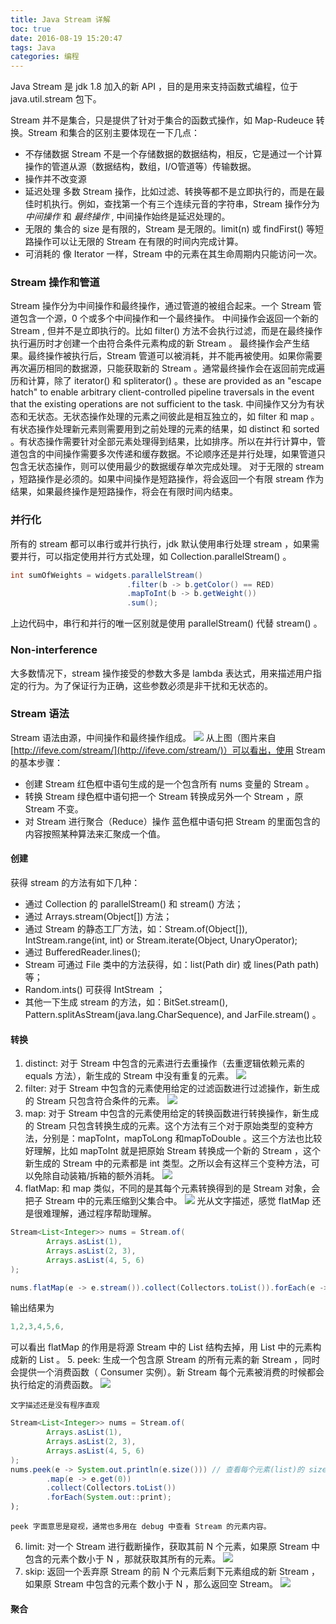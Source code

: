 ```yaml
---
title: Java Stream 详解
toc: true
date: 2016-08-19 15:20:47
tags: Java
categories: 编程
---
```


Java Stream 是 jdk 1.8 加入的新 API ，目的是用来支持函数式编程，位于 java.util.stream 包下。

Stream 并不是集合，只是提供了针对于集合的函数式操作，如 Map-Rudeuce 转换。Stream 和集合的区别主要体现在一下几点：
* 不存储数据
  Stream 不是一个存储数据的数据结构，相反，它是通过一个计算操作的管道从源（数据结构，数组，I/O管道等）传输数据。
* 操作并不改变源
* 延迟处理
  多数 Stream 操作，比如过滤、转换等都不是立即执行的，而是在最佳时机执行。例如，查找第一个有三个连续元音的字符串，Stream 操作分为 *中间操作* 和 *最终操作* , 中间操作始终是延迟处理的。
* 无限的
  集合的 size 是有限的，Stream 是无限的。limit(n) 或 findFirst() 等短路操作可以让无限的 Stream 在有限的时间内完成计算。
* 可消耗的
  像 Iterator 一样，Stream 中的元素在其生命周期内只能访问一次。




### Stream 操作和管道
Stream 操作分为中间操作和最终操作，通过管道的被组合起来。一个 Stream 管道包含一个源，0 个或多个中间操作和一个最终操作。
中间操作会返回一个新的 Stream , 但并不是立即执行的。比如 filter() 方法不会执行过滤，而是在最终操作执行遍历时才创建一个由符合条件元素构成的新 Stream 。
最终操作会产生结果。最终操作被执行后，Stream 管道可以被消耗，并不能再被使用。如果你需要再次遍历相同的数据源，只能获取新的 Stream 。通常最终操作会在返回前完成遍历和计算，除了 iterator() 和 spliterator() 。these are provided as an "escape hatch" to enable arbitrary client-controlled pipeline traversals in the event that the existing operations are not sufficient to the task.
中间操作又分为有状态和无状态。无状态操作处理的元素之间彼此是相互独立的，如 filter 和 map 。有状态操作处理新元素则需要用到之前处理的元素的结果，如 distinct 和 sorted 。有状态操作需要针对全部元素处理得到结果，比如排序。所以在并行计算中，管道包含的中间操作需要多次传递和缓存数据。不论顺序还是并行处理，如果管道只包含无状态操作，则可以使用最少的数据缓存单次完成处理。
对于无限的 stream ，短路操作是必须的。如果中间操作是短路操作，将会返回一个有限 stream 作为结果，如果最终操作是短路操作，将会在有限时间内结束。

### 并行化
所有的 stream 都可以串行或并行执行，jdk 默认使用串行处理 stream ，如果需要并行，可以指定使用并行方式处理，如 Collection.parallelStream() 。
```java
int sumOfWeights = widgets.parallelStream()
                          .filter(b -> b.getColor() == RED)
                          .mapToInt(b -> b.getWeight())
                          .sum();
```
上边代码中，串行和并行的唯一区别就是使用 parallelStream() 代替 stream() 。


### Non-interference
大多数情况下，stream 操作接受的参数大多是 lambda 表达式，用来描述用户指定的行为。为了保证行为正确，这些参数必须是非干扰和无状态的。

### Stream 语法
Stream 语法由源，中间操作和最终操作组成。
![](http://7xqgix.com1.z0.glb.clouddn.com/stream.jpg)
从上图（图片来自[http://ifeve.com/stream/](http://ifeve.com/stream/)）可以看出，使用 Stream 的基本步骤：
* 创建 Stream
  红色框中语句生成的是一个包含所有 nums 变量的 Stream 。
* 转换 Stream
  绿色框中语句把一个 Stream 转换成另外一个 Stream ，原 Stream 不变。
* 对 Stream 进行聚合（Reduce）操作
  蓝色框中语句把 Stream 的里面包含的内容按照某种算法来汇聚成一个值。

#### 创建
获得 stream 的方法有如下几种：
* 通过 Collection 的 parallelStream() 和 stream() 方法；
* 通过 Arrays.stream(Object[]) 方法；
* 通过 Stream 的静态工厂方法，如：Stream.of(Object[]), IntStream.range(int, int) or Stream.iterate(Object, UnaryOperator);
* 通过 BufferedReader.lines();
* Stream<Path> 可通过 File 类中的方法获得，如：list(Path dir) 或 lines(Path path) 等；
* Random.ints() 可获得 IntStream ；
* 其他一下生成 stream 的方法，如：BitSet.stream(), Pattern.splitAsStream(java.lang.CharSequence), and JarFile.stream() 。

#### 转换
1. distinct:
对于 Stream 中包含的元素进行去重操作（去重逻辑依赖元素的 equals 方法），新生成的 Stream 中没有重复的元素。
![](http://7xqgix.com1.z0.glb.clouddn.com/distinct.jpg)
2. filter:
对于 Stream 中包含的元素使用给定的过滤函数进行过滤操作，新生成的 Stream 只包含符合条件的元素。
![](http://7xqgix.com1.z0.glb.clouddn.com/filter.jpg)
3. map:
对于 Stream 中包含的元素使用给定的转换函数进行转换操作，新生成的 Stream 只包含转换生成的元素。这个方法有三个对于原始类型的变种方法，分别是：mapToInt，mapToLong 和mapToDouble 。这三个方法也比较好理解，比如 mapToInt 就是把原始 Stream 转换成一个新的 Stream ，这个新生成的 Stream 中的元素都是 int 类型。之所以会有这样三个变种方法，可以免除自动装箱/拆箱的额外消耗。
![](http://7xqgix.com1.z0.glb.clouddn.com/map.jpg)
4. flatMap:
和 map 类似，不同的是其每个元素转换得到的是 Stream 对象，会把子 Stream 中的元素压缩到父集合中。
![](http://7xqgix.com1.z0.glb.clouddn.com/flatMap.jpg)
光从文字描述，感觉 flatMap 还是很难理解，通过程序帮助理解。
```java
Stream<List<Integer>> nums = Stream.of(
        Arrays.asList(1),
        Arrays.asList(2, 3),
        Arrays.asList(4, 5, 6)
);

nums.flatMap(e -> e.stream()).collect(Collectors.toList()).forEach(e -> System.out.print(e + ","));
```
  输出结果为
```java
1,2,3,4,5,6,
```
  可以看出 flatMap 的作用是将源 Stream 中的 List 结构去掉，用 List 中的元素构成新的 List 。
5. peek:
生成一个包含原 Stream 的所有元素的新 Stream ，同时会提供一个消费函数（ Consumer 实例）。新 Stream 每个元素被消费的时候都会执行给定的消费函数。
![](http://7xqgix.com1.z0.glb.clouddn.com/peek.jpg)

    文字描述还是没有程序直观
```java
Stream<List<Integer>> nums = Stream.of(
        Arrays.asList(1),
        Arrays.asList(2, 3),
        Arrays.asList(4, 5, 6)
);
nums.peek(e -> System.out.println(e.size())) // 查看每个元素(list)的 size
        .map(e -> e.get(0))
        .collect(Collectors.toList())
        .forEach(System.out::print);
);
```
    peek 字面意思是窥视，通常也多用在 debug 中查看 Stream 的元素内容。
6. limit:
对一个 Stream 进行截断操作，获取其前 N 个元素，如果原 Stream 中包含的元素个数小于 N ，那就获取其所有的元素。
![](http://7xqgix.com1.z0.glb.clouddn.com/limit.jpg)
7. skip:
返回一个丢弃原 Stream 的前 N 个元素后剩下元素组成的新 Stream ，如果原 Stream 中包含的元素个数小于 N ，那么返回空 Stream。
![](http://7xqgix.com1.z0.glb.clouddn.com/skip.jpg)

#### 聚合
